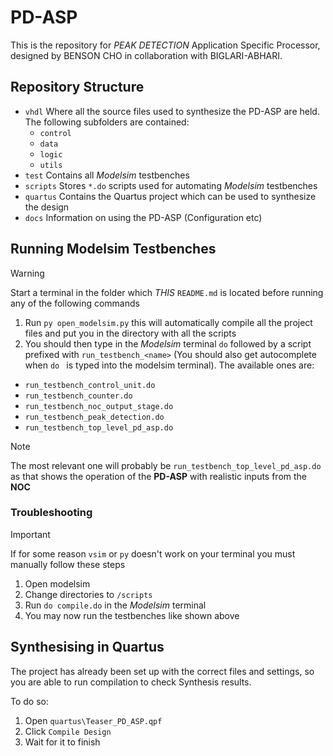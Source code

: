 # PD-ASP

This is the repository for _PEAK DETECTION_ Application Specific Processor, designed by BENSON CHO in collaboration with BIGLARI-ABHARI.

## Repository Structure

- `vhdl` Where all the source files used to synthesize the PD-ASP are held. The following subfolders are contained:
  - `control`
  - `data`
  - `logic`
  - `utils`
- `test` Contains all _Modelsim_ testbenches
- `scripts` Stores `*.do` scripts used for automating _Modelsim_ testbenches
- `quartus` Contains the Quartus project which can be used to synthesize the design
- `docs` Information on using the PD-ASP (Configuration etc)

## Running Modelsim Testbenches

> [!WARNING]
> Start a terminal in the folder which _THIS_ `README.md` is located before running any of the following commands

1. Run `py open_modelsim.py` this will automatically compile all the project files and put you in the directory with all the scripts
2. You should then type in the _Modelsim_ terminal `do` followed by a script prefixed with `run_testbench_<name>` (You should also get autocomplete when `do ` is typed into the modelsim terminal). The available ones are:

- `run_testbench_control_unit.do`
- `run_testbench_counter.do`
- `run_testbench_noc_output_stage.do`
- `run_testbench_peak_detection.do`
- `run_testbench_top_level_pd_asp.do`

> [!NOTE]
> The most relevant one will probably be `run_testbench_top_level_pd_asp.do` as that shows the operation of the **PD-ASP** with realistic inputs from the **NOC**

### Troubleshooting

> [!IMPORTANT]
> If for some reason `vsim` or `py` doesn't work on your terminal you must manually follow these steps

1. Open modelsim
2. Change directories to `/scripts`
3. Run `do compile.do` in the _Modelsim_ terminal
4. You may now run the testbenches like shown above

## Synthesising in Quartus

The project has already been set up with the correct files and settings, so you are able to run compilation to check Synthesis results.

To do so:

1. Open `quartus\Teaser_PD_ASP.qpf`
2. Click `Compile Design`
3. Wait for it to finish
